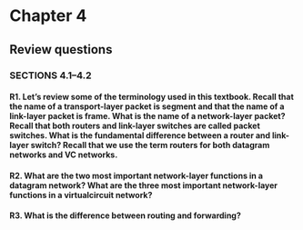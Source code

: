 
# Chapter 4

## Review questions

### SECTIONS 4.1–4.2

#### R1. Let’s review some of the terminology used in this textbook. Recall that the name of a transport-layer packet is segment and that the name of a link-layer packet is frame. What is the name of a network-layer packet? Recall that both routers and link-layer switches are called packet switches. What is the fundamental difference between a router and link-layer switch? Recall that we use the term routers for both datagram networks and VC networks.

#### R2. What are the two most important network-layer functions in a datagram network? What are the three most important network-layer functions in a virtualcircuit network?

#### R3. What is the difference between routing and forwarding?
